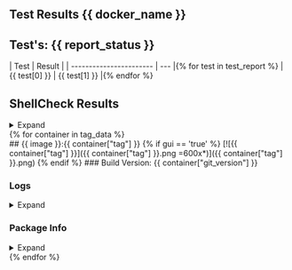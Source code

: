 ## Test Results {{ docker_name }}

## Test's: {{ report_status }}

| Test | Result |
| ----------------------- | --- |{% for test in test_report %}
| {{ test[0] }} | {{ test[1] }} |{% endfor %}


## ShellCheck Results

<details><summary>Expand</summary><blockquote><p>
{% for test in shell_check %}
<details><summary>File: {{ test[0] }}</summary><p>

```
{{ test[1] }}
```

</p></details>
{% endfor %}
</blockquote></p></details>

<main>
{% for container in tag_data %}
<section markdown="1"> 
## {{ image }}:{{ container["tag"] }}
{% if gui == 'true' %}
[![{{ container["tag"] }}]({{ container["tag"] }}.png =600x*)]({{ container["tag"] }}.png)
{% endif %}
### Build Version: {{ container["git_version"] }}

### Logs

<details><summary>Expand</summary><p>

```
{{ container["logs"] }}
```

</p></details>

### Package Info

<details><summary>Expand</summary><p>

```
{{ container["packages"] }}
```

</p></details>
</section>
{% endfor %}
</main>
